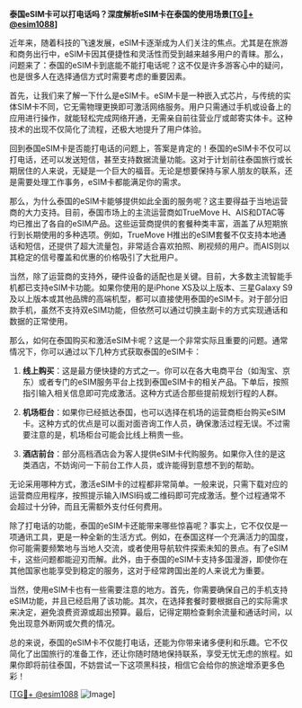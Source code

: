 **泰国eSIM卡可以打电话吗？深度解析eSIM卡在泰国的使用场景[[TG💪+ @esim1088](https://t.me/s/esim1088)]**

近年来，随着科技的飞速发展，eSIM卡逐渐成为人们关注的焦点。尤其是在旅游和商务出行中，eSIM卡因其便捷性和灵活性而受到越来越多用户的青睐。那么，问题来了：泰国的eSIM卡到底能不能打电话呢？这不仅是许多游客心中的疑问，也是很多人在选择通信方式时需要考虑的重要因素。

首先，让我们来了解一下什么是eSIM卡。eSIM卡是一种嵌入式芯片，与传统的实体SIM卡不同，它无需物理更换即可激活网络服务。用户只需通过手机或设备上的应用进行操作，就能轻松完成网络开通，无需亲自前往营业厅或邮寄实体卡。这种技术的出现不仅简化了流程，还极大地提升了用户体验。

回到泰国eSIM卡是否能打电话的问题上，答案是肯定的！泰国的eSIM卡不仅可以打电话，还可以发送短信，甚至支持数据流量功能。这对于计划前往泰国旅行或长期居住的人来说，无疑是一个巨大的福音。无论是想要保持与家人朋友的联系，还是需要处理工作事务，eSIM卡都能满足你的需求。

那么，为什么泰国的eSIM卡能够提供如此全面的服务呢？这主要得益于当地运营商的大力支持。目前，泰国市场上的主流运营商如TrueMove H、AIS和DTAC等均已推出了各自的eSIM产品。这些运营商提供的套餐种类丰富，涵盖了从短期旅行到长期使用的多种选项。例如，TrueMove H推出的eSIM套餐不仅支持本地通话和短信，还提供了超大流量包，非常适合喜欢拍照、刷视频的用户。而AIS则以其稳定的信号覆盖和优惠的价格吸引了大批用户。

当然，除了运营商的支持外，硬件设备的适配也是关键。目前，大多数主流智能手机都已支持eSIM卡功能。如果你使用的是iPhone XS及以上版本、三星Galaxy S9及以上版本或其他品牌的高端机型，都可以直接使用泰国的eSIM卡。对于部分旧款手机，虽然不支持双eSIM功能，但依然可以通过切换主副卡的方式实现通话和数据的正常使用。

那么，如何在泰国购买和激活eSIM卡呢？这是一个非常实际且重要的问题。通常情况下，你可以通过以下几种方式获取泰国的eSIM卡：

1. **线上购买**：这是最方便快捷的方式之一。你可以在各大电商平台（如淘宝、京东）或者专门的eSIM服务平台上找到泰国eSIM卡的相关产品。下单后，按照指引输入相关信息即可完成激活。这种方式适合那些提前规划行程的人群。

2. **机场柜台**：如果你已经抵达泰国，也可以选择在机场的运营商柜台购买eSIM卡。这种方式的优点是可以面对面咨询工作人员，确保激活过程无误。不过需要注意的是，机场柜台可能会比线上稍贵一些。

3. **酒店前台**：部分高档酒店会为客人提供eSIM卡代购服务。如果你入住的是这类酒店，不妨询问一下前台工作人员，或许能得到意想不到的帮助。

无论采用哪种方式，激活eSIM卡的过程都非常简单。一般来说，只需下载对应的运营商应用程序，按照提示输入IMSI码或二维码即可完成激活。整个过程通常不会超过十分钟，而且无需额外支付任何费用。

除了打电话的功能，泰国的eSIM卡还能带来哪些惊喜呢？事实上，它不仅仅是一项通讯工具，更是一种全新的生活方式。例如，在泰国这样一个充满活力的国度，你可能需要频繁地与当地人交流，或者使用导航软件探索未知的景点。有了eSIM卡，这些问题都能迎刃而解。此外，由于泰国的eSIM卡支持多国漫游，即使你在其他国家也能享受到稳定的服务，这对于经常跨国出差的人来说尤为重要。

当然，使用eSIM卡也有一些需要注意的地方。首先，你需要确保自己的手机支持eSIM功能，并且已经启用了该功能。其次，在选择套餐时要根据自己的实际需求来决定，避免浪费资源或超出预算。最后，记得定期检查剩余流量和通话时间，以免出现意外断网或欠费的情况。

总的来说，泰国的eSIM卡不仅能打电话，还能为你带来诸多便利和乐趣。它不仅简化了出国旅行的准备工作，还让你随时随地保持联系，享受无忧无虑的旅程。如果你即将前往泰国，不妨尝试一下这项黑科技，相信它会给你的旅途增添更多色彩！

[[TG💪+ @esim1088](https://t.me/s/esim1088) ![Image](https://i.postimg.cc/4NQfJmqS/Snipaste-2025-05-13-00-14-12.png)]